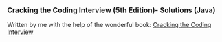 ### Cracking the Coding Interview (5th Edition)- Solutions (Java)

Written by me with the help of the wonderful book: [Cracking the Coding Interview](https://www.amazon.com/s/ref=nb_sb_noss_2?url=search-alias%3Dstripbooks&field-keywords=Cracking+the+Coding+Interview)